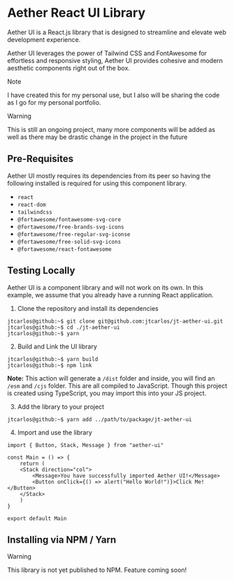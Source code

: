 # Aether React UI Library

Aether UI is a React.js library that is designed to streamline and elevate web development experience.

Aether UI leverages the power of Tailwind CSS and FontAwesome for effortless and responsive styling, Aether UI provides cohesive and modern aesthetic components right out of the box.

> [!NOTE]  
> I have created this for my personal use, but I also will be sharing the code as I go for my personal portfolio.

> [!WARNING]  
> This is still an ongoing project, many more components will be added as well as there may be drastic change in the project in the future

## Pre-Requisites

Aether UI mostly requires its dependencies from its peer so having the following installed is required for using this component library.

- `react`
- `react-dom`
- `tailwindcss`
- `@fortawesome/fontawesome-svg-core`
- `@fortawesome/free-brands-svg-icons`
- `@fortawesome/free-regular-svg-iconse`
- `@fortawesome/free-solid-svg-icons`
- `@fortawesome/react-fontawesome`

## Testing Locally

Aether UI is a component library and will not work on its own. In this example, we assume that you already have a running React application.

1. Clone the repository and install its dependencies

```console
jtcarlos@github:~$ git clone git@github.com:jtcarlos/jt-aether-ui.git
jtcarlos@github:~$ cd ./jt-aether-ui
jtcarlos@github:~$ yarn
```

2. Build and Link the UI library

```console
jtcarlos@github:~$ yarn build
jtcarlos@github:~$ npm link
```

**Note:** This action will generate a `/dist` folder and inside, you will find an `/esm` and `/cjs` folder. This are all compiled to JavaScript. Though this project is created using TypeScript, you may import this into your JS project.

3. Add the library to your project

```console
jtcarlos@github:~$ yarn add ../path/to/package/jt-aether-ui
```

4. Import and use the library

```JSX
import { Button, Stack, Message } from "aether-ui"

const Main = () => {
    return (
    <Stack direction="col">
        <Message>You have successfully imported Aether UI!</Message>
        <Button onClick={() => alert("Hello World!")}>Click Me!</Button>
    </Stack>
    )
}

export default Main
```

## Installing via NPM / Yarn

> [!WARNING]  
> This library is not yet published to NPM. Feature coming soon!
